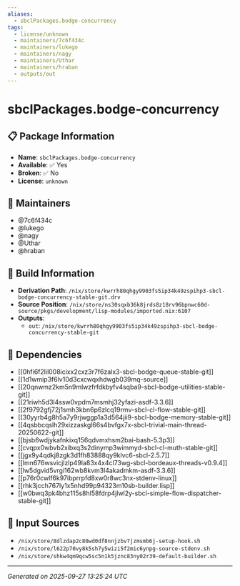 ```yaml
---
aliases:
  - sbclPackages.bodge-concurrency
tags:
  - license/unknown
  - maintainers/7c6f434c
  - maintainers/lukego
  - maintainers/nagy
  - maintainers/Uthar
  - maintainers/hraban
  - outputs/out
---
```


# sbclPackages.bodge-concurrency

## 📋 Package Information

- **Name**: `sbclPackages.bodge-concurrency`
- **Available**: ✅ Yes
- **Broken**: ✅ No
- **License**: `unknown`
## 👥 Maintainers

- @7c6f434c
- @lukego
- @nagy
- @Uthar
- @hraban


## 🔧 Build Information

- **Derivation Path**: `/nix/store/kwrrh80qhgy9903fs5ip34k49zspihp3-sbcl-bodge-concurrency-stable-git.drv`
- **Source Position**: `/nix/store/ns30sqxb36k8jrds8z18rv96bpnwc60d-source/pkgs/development/lisp-modules/imported.nix:6107`
- **Outputs**:
  - `out`:  `/nix/store/kwrrh80qhgy9903fs5ip34k49zspihp3-sbcl-bodge-concurrency-stable-git`

## 🔗 Dependencies

- [[0hfi6f2lil008icixx2cxz3r7f6zalx3-sbcl-bodge-queue-stable-git]]
- [[1d1wmip3f6lv10d3cxcwqxhdwgb039mq-source]]
- [[20qnwmz2km5n9mlwzfrfdkbyfv4sqba9-sbcl-bodge-utilities-stable-git]]
- [[21riwh5d3l4ssw0vpdm7msmhj32yfazi-asdf-3.3.6]]
- [[2f9792gfj72j1smh3kbn6p6zlcq19rmv-sbcl-cl-flow-stable-git]]
- [[30yyrb4g8h5a7y9rjwggp1a3d564jii9-sbcl-bodge-memory-stable-git]]
- [[4qsbbcqslh29xizzaskgl66s4bvfgx7x-sbcl-trivial-main-thread-20250622-git]]
- [[bjsb6wdjykafnkixq156qdvmxhsm2bai-bash-5.3p3]]
- [[cvqpx0wbvb2xibxq3s2dinymp3wimmyd-sbcl-cl-muth-stable-git]]
- [[jgx9y4qdkj8zgk3d1fh83888qy9klvc6-sbcl-2.5.7]]
- [[lmn676wsvicjlzlp49la83x4x4cl73wg-sbcl-bordeaux-threads-v0.9.4]]
- [[lw5dgvid5vrgi162wb8kvm3l4akadmkm-asdf-3.3.6]]
- [[p76r0cwlf6k97ibprrpfd8xw0r8wc3nx-stdenv-linux]]
- [[rhk3jcch767ly1x5nhd99p94323m10sb-builder.lisp]]
- [[w0bwq3pk4bhz115s8hl58fdrp4jlwl2y-sbcl-simple-flow-dispatcher-stable-git]]

## 📁 Input Sources

- `/nix/store/8dlzdap2c80wd0df8nnjzbv7jzmsmb6j-setup-hook.sh`
- `/nix/store/l622p70vy8k5sh7y5wizi5f2mic6ynpg-source-stdenv.sh`
- `/nix/store/shkw4qm9qcw5sc5n1k5jznc83ny02r39-default-builder.sh`

---
*Generated on 2025-09-27 13:25:24 UTC*
